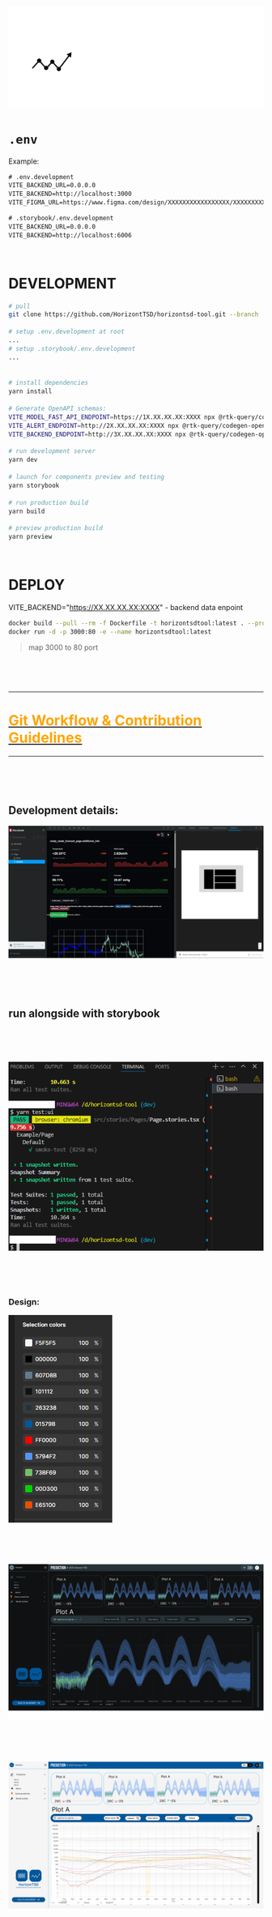 ![alt text](/readme_materials/logo_line_white.svg "Title")

# `.env`

Example:

```txt
# .env.development
VITE_BACKEND_URL=0.0.0.0
VITE_BACKEND=http://localhost:3000
VITE_FIGMA_URL=https://www.figma.com/design/XXXXXXXXXXXXXXXXX/XXXXXXXXXXXXXXXXX?node-id=XXX-XXX
```

```txt
# .storybook/.env.development
VITE_BACKEND_URL=0.0.0.0
VITE_BACKEND=http://localhost:6006
```

<br/>

# DEVELOPMENT

```bash
# pull
git clone https://github.com/HorizontTSD/horizontsd-tool.git --branch ...

# setup .env.development at root
...
# setup .storybook/.env.development
...


# install dependencies
yarn install

# Generate OpenAPI schemas:
VITE_MODEL_FAST_API_ENDPOINT=https://1X.XX.XX.XX:XXXX npx @rtk-query/codegen-openapi ./openapi-config-model_fast_api.ts
VITE_ALERT_ENDPOINT=http://2X.XX.XX.XX:XXXX npx @rtk-query/codegen-openapi ./openapi-config-alerts.ts
VITE_BACKEND_ENDPOINT=http://3X.XX.XX.XX:XXXX npx @rtk-query/codegen-openapi ./openapi-config-model_fast_api.ts

# run development server
yarn dev

# launch for components preview and testing
yarn storybook

# run production build
yarn build

# preview production build
yarn preview
```

<br/>

# DEPLOY

VITE_BACKEND="https://XX.XX.XX.XX:XXXX" - backend data enpoint

```bash
docker build --pull --rm -f Dockerfile -t horizontsdtool:latest . --progress=plain --build-arg VITE_BACKEND="https://XX.XX.XX.XX:XXXX"
docker run -d -p 3000:80 -e --name horizontsdtool:latest
```

> map 3000 to 80 port

<br/>
<br/>
<br/>

---

# [<span style="color:orange"> Git Workflow & Contribution Guidelines </span>]("./readme_materials/Git_Workflow_and_Contribution_Guidelines.md")

---

<br/>
<br/>
<br/>

## Development details:

![alt text](/readme_materials/storybook_figma.png "Title")

<br/>
<br/>
<br/>

## run alongside with storybook

<br/>
<br/>
<br/>

![alt text](/readme_materials/storybook_smoke.png "Title")

<br/>
<br/>
<br/>

### Design:

![alt text](/_design/palette.png "Title")

<br/>
<br/>
<br/>

![alt text](/_design/1920w_dark.png "Title")

<br/>
<br/>
<br/>

![alt text](/_design/1920w_light.png "Title")
